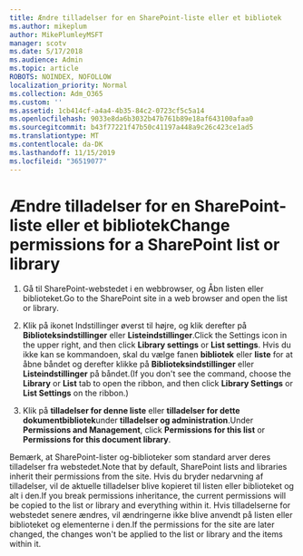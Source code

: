 ```yaml
---
title: Ændre tilladelser for en SharePoint-liste eller et bibliotek
ms.author: mikeplum
author: MikePlumleyMSFT
manager: scotv
ms.date: 5/17/2018
ms.audience: Admin
ms.topic: article
ROBOTS: NOINDEX, NOFOLLOW
localization_priority: Normal
ms.collection: Adm_O365
ms.custom: ''
ms.assetid: 1cb414cf-a4a4-4b35-84c2-0723cf5c5a14
ms.openlocfilehash: 9033e8da6b3032b47b761b89e18af643100afaa0
ms.sourcegitcommit: b43f77221f47b50c41197a448a9c26c423ce1ad5
ms.translationtype: MT
ms.contentlocale: da-DK
ms.lasthandoff: 11/15/2019
ms.locfileid: "36519077"
---
```

# <a name="change-permissions-for-a-sharepoint-list-or-library"></a><span data-ttu-id="e06d9-102">Ændre tilladelser for en SharePoint-liste eller et bibliotek</span><span class="sxs-lookup"><span data-stu-id="e06d9-102">Change permissions for a SharePoint list or library</span></span>

1. <span data-ttu-id="e06d9-103">Gå til SharePoint-webstedet i en webbrowser, og Åbn listen eller biblioteket.</span><span class="sxs-lookup"><span data-stu-id="e06d9-103">Go to the SharePoint site in a web browser and open the list or library.</span></span>
    
2. <span data-ttu-id="e06d9-104">Klik på ikonet Indstillinger øverst til højre, og klik derefter på **Biblioteksindstillinger** eller **Listeindstillinger**.</span><span class="sxs-lookup"><span data-stu-id="e06d9-104">Click the Settings icon in the upper right, and then click **Library settings** or **List settings**.</span></span> <span data-ttu-id="e06d9-105">Hvis du ikke kan se kommandoen, skal du vælge fanen **bibliotek** eller **liste** for at åbne båndet og derefter klikke på **Biblioteksindstillinger** eller **Listeindstillinger** på båndet.</span><span class="sxs-lookup"><span data-stu-id="e06d9-105">(If you don't see the command, choose the **Library** or **List** tab to open the ribbon, and then click **Library Settings** or **List Settings** on the ribbon.)</span></span> 
    
3. <span data-ttu-id="e06d9-106">Klik på **tilladelser for denne liste** eller **tilladelser for dette dokumentbibliotek**under **tilladelser og administration**.</span><span class="sxs-lookup"><span data-stu-id="e06d9-106">Under **Permissions and Management**, click **Permissions for this list** or **Permissions for this document library**.</span></span>
    
<span data-ttu-id="e06d9-107">Bemærk, at SharePoint-lister og-biblioteker som standard arver deres tilladelser fra webstedet.</span><span class="sxs-lookup"><span data-stu-id="e06d9-107">Note that by default, SharePoint lists and libraries inherit their permissions from the site.</span></span> <span data-ttu-id="e06d9-108">Hvis du bryder nedarvning af tilladelser, vil de aktuelle tilladelser blive kopieret til listen eller biblioteket og alt i den.</span><span class="sxs-lookup"><span data-stu-id="e06d9-108">If you break permissions inheritance, the current permissions will be copied to the list or library and everything within it.</span></span> <span data-ttu-id="e06d9-109">Hvis tilladelserne for webstedet senere ændres, vil ændringerne ikke blive anvendt på listen eller biblioteket og elementerne i den.</span><span class="sxs-lookup"><span data-stu-id="e06d9-109">If the permissions for the site are later changed, the changes won't be applied to the list or library and the items within it.</span></span>
  

